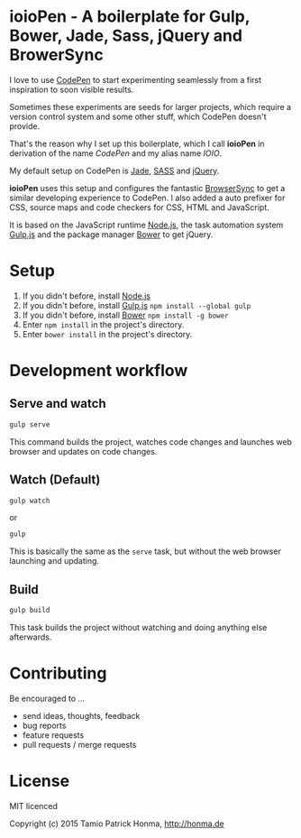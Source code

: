 # ioioPen - A boilerplate for Gulp, Bower, Jade, Sass, jQuery and BrowerSync

I love to use [CodePen](http://codepen.io/) to start experimenting seamlessly from a first inspiration to soon visible
results.

Sometimes these experiments are seeds for larger projects, which require a version control system and some other stuff,
which CodePen doesn't provide.

That's the reason why I set up this boilerplate, which I call **ioioPen** in derivation of the name _CodePen_ and my
alias name _IOIO_.

My default setup on CodePen is [Jade](http://jade-lang.com/), [SASS](http://sass-lang.com/) and
[jQuery](http://jquery.com/).

**ioioPen** uses this setup and configures the fantastic [BrowserSync](http://www.browsersync.io/) to get a similar
developing experience to CodePen. I also added a auto prefixer for CSS, source maps and code checkers for CSS, HTML and
JavaScript.

It is based on the JavaScript runtime [Node.js](https://nodejs.org/), the task automation system
[Gulp.js](http://gulpjs.com/) and the package manager [Bower](http://bower.io/) to get jQuery.

# Setup

1. If you didn't before, install [Node.js](https://nodejs.org/)
1. If you didn't before, install [Gulp.js](http://gulpjs.com/) `npm install --global gulp`
1. If you didn't before, install [Bower](http://bower.io/) `npm install -g bower`
1. Enter `npm install` in the project's directory.
1. Enter `bower install` in the project's directory.

# Development workflow

## Serve and watch

```sh
gulp serve
```

This command builds the project, watches code changes and launches web browser and updates on code changes.

## Watch (Default)

```sh
gulp watch
```

or

```sh
gulp
```

This is basically the same as the `serve` task, but without the web browser launching and updating.

## Build

```sh
gulp build
```

This task builds the project without watching and doing anything else afterwards.

# Contributing

Be encouraged to ...

* send ideas, thoughts, feedback
* bug reports
* feature requests
* pull requests / merge requests

# License

MIT licenced

Copyright (c) 2015 Tamio Patrick Honma, <http://honma.de>

